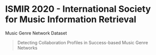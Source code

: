 # ISMIR 2020 - International Society for Music Information Retrieval

Music Genre Network Dataset

> Detecting Collaboration Profiles in Success-based Music Genre Networks